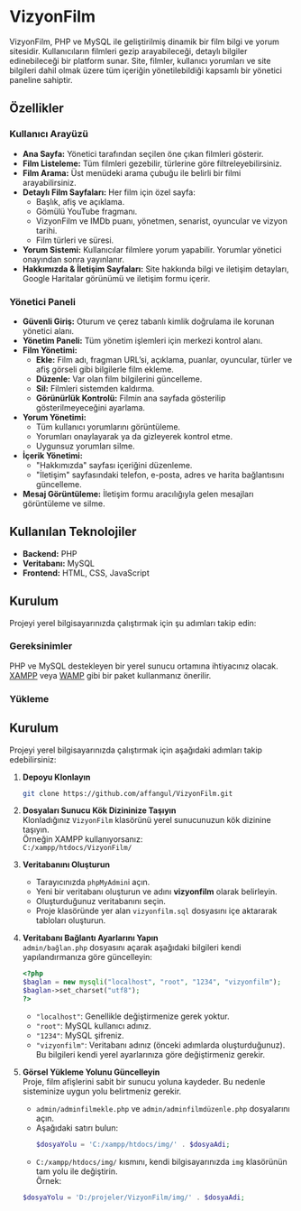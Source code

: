 # VizyonFilm  

VizyonFilm, PHP ve MySQL ile geliştirilmiş dinamik bir film bilgi ve yorum sitesidir. Kullanıcıların filmleri gezip arayabileceği, detaylı bilgiler edinebileceği bir platform sunar. Site, filmler, kullanıcı yorumları ve site bilgileri dahil olmak üzere tüm içeriğin yönetilebildiği kapsamlı bir yönetici paneline sahiptir.

## Özellikler

### Kullanıcı Arayüzü

- **Ana Sayfa:** Yönetici tarafından seçilen öne çıkan filmleri gösterir.
- **Film Listeleme:** Tüm filmleri gezebilir, türlerine göre filtreleyebilirsiniz.
- **Film Arama:** Üst menüdeki arama çubuğu ile belirli bir filmi arayabilirsiniz.
- **Detaylı Film Sayfaları:** Her film için özel sayfa:
  - Başlık, afiş ve açıklama.
  - Gömülü YouTube fragmanı.
  - VizyonFilm ve IMDb puanı, yönetmen, senarist, oyuncular ve vizyon tarihi.
  - Film türleri ve süresi.
- **Yorum Sistemi:** Kullanıcılar filmlere yorum yapabilir. Yorumlar yönetici onayından sonra yayınlanır.
- **Hakkımızda & İletişim Sayfaları:** Site hakkında bilgi ve iletişim detayları, Google Haritalar görünümü ve iletişim formu içerir.

### Yönetici Paneli

- **Güvenli Giriş:** Oturum ve çerez tabanlı kimlik doğrulama ile korunan yönetici alanı.
- **Yönetim Paneli:** Tüm yönetim işlemleri için merkezi kontrol alanı.
- **Film Yönetimi:**
  - **Ekle:** Film adı, fragman URL’si, açıklama, puanlar, oyuncular, türler ve afiş görseli gibi bilgilerle film ekleme.
  - **Düzenle:** Var olan film bilgilerini güncelleme.
  - **Sil:** Filmleri sistemden kaldırma.
  - **Görünürlük Kontrolü:** Filmin ana sayfada gösterilip gösterilmeyeceğini ayarlama.
- **Yorum Yönetimi:**
  - Tüm kullanıcı yorumlarını görüntüleme.
  - Yorumları onaylayarak ya da gizleyerek kontrol etme.
  - Uygunsuz yorumları silme.
- **İçerik Yönetimi:**
  - "Hakkımızda" sayfası içeriğini düzenleme.
  - "İletişim" sayfasındaki telefon, e-posta, adres ve harita bağlantısını güncelleme.
- **Mesaj Görüntüleme:** İletişim formu aracılığıyla gelen mesajları görüntüleme ve silme.

## Kullanılan Teknolojiler

- **Backend:** PHP  
- **Veritabanı:** MySQL  
- **Frontend:** HTML, CSS, JavaScript

## Kurulum

Projeyi yerel bilgisayarınızda çalıştırmak için şu adımları takip edin:

### Gereksinimler

PHP ve MySQL destekleyen bir yerel sunucu ortamına ihtiyacınız olacak. [XAMPP](https://www.apachefriends.org/index.html) veya [WAMP](https://www.wampserver.com/en/) gibi bir paket kullanmanız önerilir.

### Yükleme

## Kurulum

Projeyi yerel bilgisayarınızda çalıştırmak için aşağıdaki adımları takip edebilirsiniz:

1. **Depoyu Klonlayın**
   ```sh
   git clone https://github.com/affangul/VizyonFilm.git
   ```

2. **Dosyaları Sunucu Kök Dizininize Taşıyın**  
   Klonladığınız `VizyonFilm` klasörünü yerel sunucunuzun kök dizinine taşıyın.  
   Örneğin XAMPP kullanıyorsanız:  
   `C:/xampp/htdocs/VizyonFilm/`

3. **Veritabanını Oluşturun**  
   - Tarayıcınızda `phpMyAdmin`i açın.  
   - Yeni bir veritabanı oluşturun ve adını **vizyonfilm** olarak belirleyin.  
   - Oluşturduğunuz veritabanını seçin.  
   - Proje klasöründe yer alan `vizyonfilm.sql` dosyasını içe aktararak tabloları oluşturun.

4. **Veritabanı Bağlantı Ayarlarını Yapın**  
   `admin/bağlan.php` dosyasını açarak aşağıdaki bilgileri kendi yapılandırmanıza göre güncelleyin:  
   ```php
   <?php
   $baglan = new mysqli("localhost", "root", "1234", "vizyonfilm");
   $baglan->set_charset("utf8");
   ?>
   ```  
   - `"localhost"`: Genellikle değiştirmenize gerek yoktur.  
   - `"root"`: MySQL kullanıcı adınız.  
   - `"1234"`: MySQL şifreniz.  
   - `"vizyonfilm"`: Veritabanı adınız (önceki adımlarda oluşturduğunuz).  
   Bu bilgileri kendi yerel ayarlarınıza göre değiştirmeniz gerekir.

5. **Görsel Yükleme Yolunu Güncelleyin**  
   Proje, film afişlerini sabit bir sunucu yoluna kaydeder. Bu nedenle sisteminize uygun yolu belirtmeniz gerekir.  
   - `admin/adminfilmekle.php` ve `admin/adminfilmdüzenle.php` dosyalarını açın.  
   - Aşağıdaki satırı bulun:
     ```php
     $dosyaYolu = 'C:/xampp/htdocs/img/' . $dosyaAdi;
     ```
   - `C:/xampp/htdocs/img/` kısmını, kendi bilgisayarınızda `img` klasörünün tam yolu ile değiştirin.  
   Örnek:
   ```php
   $dosyaYolu = 'D:/projeler/VizyonFilm/img/' . $dosyaAdi;
   ```

